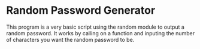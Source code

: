 # Random Password Generator
This program is a very basic script using the random module to output a random password. It works by calling on a function and inputing the number of characters you want the random password to be.
